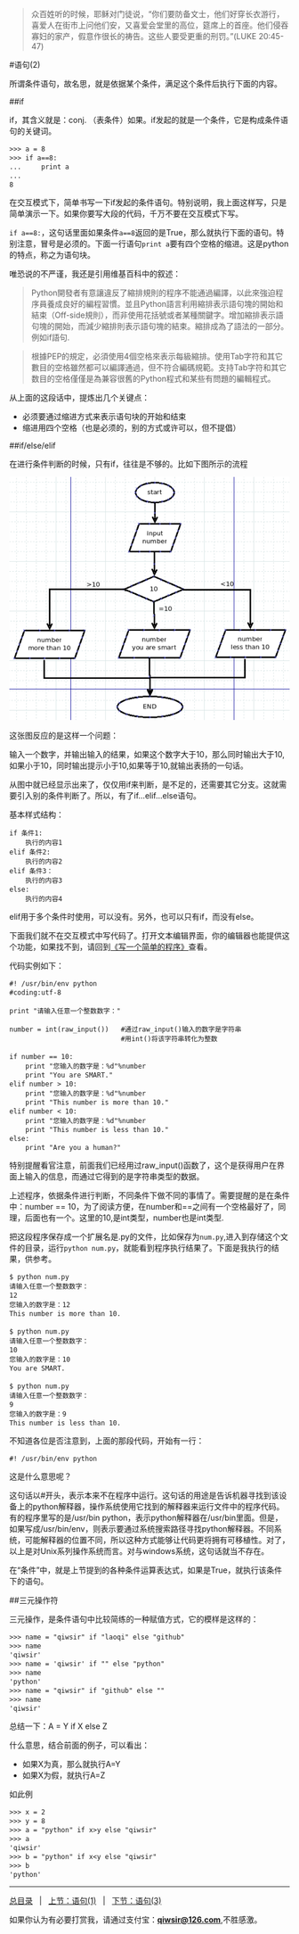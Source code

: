 >众百姓听的时候，耶稣对门徒说，“你们要防备文士，他们好穿长衣游行，喜爱人在街市上问他们安，又喜爱会堂里的高位，筵席上的首座。他们侵吞寡妇的家产，假意作很长的祷告。这些人要受更重的刑罚。”(LUKE 20:45-47)

#语句(2)

所谓条件语句，故名思，就是依据某个条件，满足这个条件后执行下面的内容。

##if

if，其含义就是：conj. （表条件）如果。if发起的就是一个条件，它是构成条件语句的关键词。

    >>> a = 8
    >>> if a==8:
    ...     print a
    ... 
    8

在交互模式下，简单书写一下if发起的条件语句。特别说明，我上面这样写，只是简单演示一下。如果你要写大段的代码，千万不要在交互模式下写。

`if a==8:`，这句话里面如果条件`a==8`返回的是True，那么就执行下面的语句。特别注意，冒号是必须的。下面一行语句`print a`要有四个空格的缩进。这是python的特点，称之为语句块。

唯恐说的不严谨，我还是引用维基百科中的叙述：

>Python開發者有意讓違反了縮排規則的程序不能通過編譯，以此來強迫程序員養成良好的編程習慣。並且Python語言利用縮排表示語句塊的開始和結束（Off-side規則），而非使用花括號或者某種關鍵字。增加縮排表示語句塊的開始，而減少縮排則表示語句塊的結束。縮排成為了語法的一部分。例如if語句.

>根據PEP的規定，必須使用4個空格來表示每級縮排。使用Tab字符和其它數目的空格雖然都可以編譯通過，但不符合編碼規範。支持Tab字符和其它数目的空格僅僅是為兼容很舊的Python程式和某些有問題的編輯程式。

从上面的这段话中，提炼出几个关键点：

- 必须要通过缩进方式来表示语句块的开始和结束
- 缩进用四个空格（也是必须的，别的方式或许可以，但不提倡）

##if/else/elif

在进行条件判断的时候，只有if，往往是不够的。比如下图所示的流程

![](./1images/12201.png)

这张图反应的是这样一个问题：

输入一个数字，并输出输入的结果，如果这个数字大于10，那么同时输出大于10,如果小于10，同时输出提示小于10,如果等于10,就输出表扬的一句话。

从图中就已经显示出来了，仅仅用if来判断，是不足的，还需要其它分支。这就需要引入别的条件判断了。所以，有了if...elif...else语句。

基本样式结构：

    if 条件1:
        执行的内容1
    elif 条件2:
        执行的内容2
    elif 条件3：
        执行的内容3
    else:
        执行的内容4

elif用于多个条件时使用，可以没有。另外，也可以只有if，而没有else。

下面我们就不在交互模式中写代码了。打开文本编辑界面，你的编辑器也能提供这个功能，如果找不到，请回到[《写一个简单的程序》](./105.md)查看。

代码实例如下：
    
	#! /usr/bin/env python
	#coding:utf-8
	
	print "请输入任意一个整数数字："
	
	number = int(raw_input())   #通过raw_input()输入的数字是字符串
	                            #用int()将该字符串转化为整数
	
	if number == 10:
	    print "您输入的数字是：%d"%number
	    print "You are SMART."
	elif number > 10:
	    print "您输入的数字是：%d"%number
	    print "This number is more than 10."
	elif number < 10:
	    print "您输入的数字是：%d"%number
	    print "This number is less than 10."
	else:
	    print "Are you a human?"    
    
特别提醒看官注意，前面我们已经用过raw_input()函数了，这个是获得用户在界面上输入的信息，而通过它得到的是字符串类型的数据。

上述程序，依据条件进行判断，不同条件下做不同的事情了。需要提醒的是在条件中：number == 10，为了阅读方便，在number和==之间有一个空格最好了，同理，后面也有一个。这里的10,是int类型，number也是int类型.

把这段程序保存成一个扩展名是.py的文件，比如保存为`num.py`,进入到存储这个文件的目录，运行`python num.py`，就能看到程序执行结果了。下面是我执行的结果，供参考。

    $ python num.py
    请输入任意一个整数数字：
    12 
    您输入的数字是：12
    This number is more than 10.

    $ python num.py
    请输入任意一个整数数字：
    10
    您输入的数字是：10
    You are SMART.

    $ python num.py
    请输入任意一个整数数字：
    9
    您输入的数字是：9
    This number is less than 10.

不知道各位是否注意到，上面的那段代码，开始有一行：

	#! /usr/bin/env python

这是什么意思呢？

这句话以#开头，表示本来不在程序中运行。这句话的用途是告诉机器寻找到该设备上的python解释器，操作系统使用它找到的解释器来运行文件中的程序代码。有的程序里写的是/usr/bin python，表示python解释器在/usr/bin里面。但是，如果写成/usr/bin/env，则表示要通过系统搜索路径寻找python解释器。不同系统，可能解释器的位置不同，所以这种方式能够让代码更将拥有可移植性。对了，以上是对Unix系列操作系统而言。对与windows系统，这句话就当不存在。

在“条件”中，就是上节提到的各种条件运算表达式，如果是True，就执行该条件下的语句。

##三元操作符

三元操作，是条件语句中比较简练的一种赋值方式，它的模样是这样的：

    >>> name = "qiwsir" if "laoqi" else "github"
    >>> name
    'qiwsir'
    >>> name = 'qiwsir' if "" else "python"
    >>> name
    'python'
    >>> name = "qiwsir" if "github" else ""
    >>> name
    'qiwsir'

总结一下：A = Y if X else Z

什么意思，结合前面的例子，可以看出：

- 如果X为真，那么就执行A=Y
- 如果X为假，就执行A=Z

如此例

    >>> x = 2
    >>> y = 8
    >>> a = "python" if x>y else "qiwsir"
    >>> a
    'qiwsir'
    >>> b = "python" if x<y else "qiwsir"
    >>> b
    'python'

------

[总目录](./index.md)&nbsp;&nbsp;&nbsp;|&nbsp;&nbsp;&nbsp;[上节：语句(1)](./121.md)&nbsp;&nbsp;&nbsp;|&nbsp;&nbsp;&nbsp;[下节：语句(3)](./123.md)

如果你认为有必要打赏我，请通过支付宝：**qiwsir@126.com**,不胜感激。